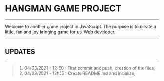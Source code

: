 # HANGMAN GAME PROJECT
-----

Welcome to another game project in JavaScript. The purpose is to create a little, fun and joy bringing game for us, Web developer.

-----
## UPDATES
-----
> 1. 04/03/2021 - 12-50 : First commit and push, creation of the files,
> 2. 04/03/2021 - 12h55 : Create README.md and initialize,

